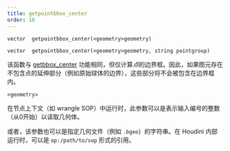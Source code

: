 ```yaml
---
title: getpointbbox_center
order: 10
---
```

`vector  getpointbbox_center(<geometry>geometry)`

`vector  getpointbbox_center(<geometry>geometry, string pointgroup)`

该函数与 [getbbox_center](getbbox_center.html "返回几何体边界框的中心点") 功能相同，但仅计算*点*的边界框。因此，如果图元存在不包含点的延伸部分（例如原始球体的边界），这些部分将不会被包含在边界框内。

`<geometry>`

在节点上下文（如 wrangle SOP）中运行时，此参数可以是表示输入编号的整数（从0开始）以读取几何体。

或者，该参数也可以是指定几何文件（例如 `.bgeo`）的字符串。在 Houdini 内部运行时，可以是 `op:/path/to/sop` 形式的引用。